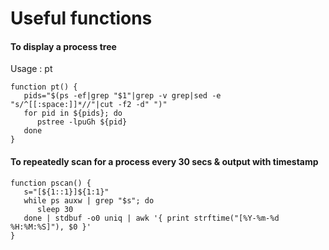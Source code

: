 # Useful functions

#### To display a process tree
Usage : pt <partial process name>
```
function pt() {
   pids="$(ps -ef|grep "$1"|grep -v grep|sed -e "s/^[[:space:]]*//"|cut -f2 -d" ")"
   for pid in ${pids}; do
      pstree -lpuGh ${pid}
   done
}
```
#### To repeatedly scan for a process every 30 secs & output with timestamp
```
function pscan() {
   s="[${1::1}]${1:1}"
   while ps auxw | grep "$s"; do
      sleep 30
   done | stdbuf -o0 uniq | awk '{ print strftime("[%Y-%m-%d %H:%M:%S]"), $0 }'
}
```
